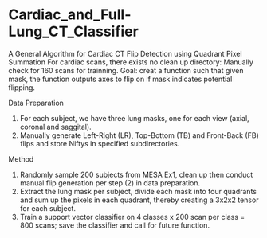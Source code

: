 # Cardiac_and_Full-Lung_CT_Classifier

A General Algorithm for Cardiac CT Flip Detection using Quadrant Pixel Summation
For cardiac scans, there exists no clean up directory: Manually check for 160 scans for trainning. Goal: creat a function such that given mask, the function outputs axes to flip on if mask indicates potential flipping.

Data Preparation

1. For each subject, we have three lung masks, one for each view (axial, coronal and saggital).
2. Manually generate Left-Right (LR), Top-Bottom (TB) and Front-Back (FB) flips and store Niftys in specified subdirectories.

Method

1. Randomly sample 200 subjects from MESA Ex1, clean up then conduct manual flip generation per step (2) in data preparation.
2. Extract the lung mask per subject, divide each mask into four quadrants and sum up the pixels in each quadrant, thereby creating a 3x2x2 tensor for each subject.
3. Train a support vector classifier on 4 classes x 200 scan per class = 800 scans; save the classifier and call for future function.

